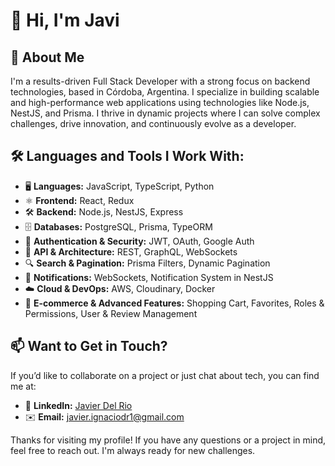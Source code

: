# 👋 Hi, I'm Javi

## 🚀 About Me
I'm a results-driven Full Stack Developer with a strong focus on backend technologies, based in Córdoba, Argentina. I specialize in building scalable and high-performance web applications using technologies like Node.js, NestJS, and Prisma. I thrive in dynamic projects where I can solve complex challenges, drive innovation, and continuously evolve as a developer.

## 🛠️ Languages and Tools I Work With:
- 🖥️ **Languages:** JavaScript, TypeScript, Python
- ⚛️ **Frontend:** React, Redux
- 🛠️ **Backend:** Node.js, NestJS, Express
- 🗄️ **Databases:** PostgreSQL, Prisma, TypeORM
- 🔑 **Authentication & Security:** JWT, OAuth, Google Auth
- 📡 **API & Architecture:** REST, GraphQL, WebSockets
- 🔍 **Search & Pagination:** Prisma Filters, Dynamic Pagination
- 📢 **Notifications:** WebSockets, Notification System in NestJS
- ☁️ **Cloud & DevOps:** AWS, Cloudinary, Docker
- 🛒 **E-commerce & Advanced Features:** Shopping Cart, Favorites, Roles & Permissions, User & Review Management

## 📫 Want to Get in Touch?
If you’d like to collaborate on a project or just chat about tech, you can find me at:
- 🔗 **LinkedIn:** [Javier Del Rio](https://www.linkedin.com/in/javier-ignacio-del-rio-7a9276306/)
- ✉️ **Email:** javier.ignaciodr1@gmail.com

Thanks for visiting my profile! If you have any questions or a project in mind, feel free to reach out. I'm always ready for new challenges.
















